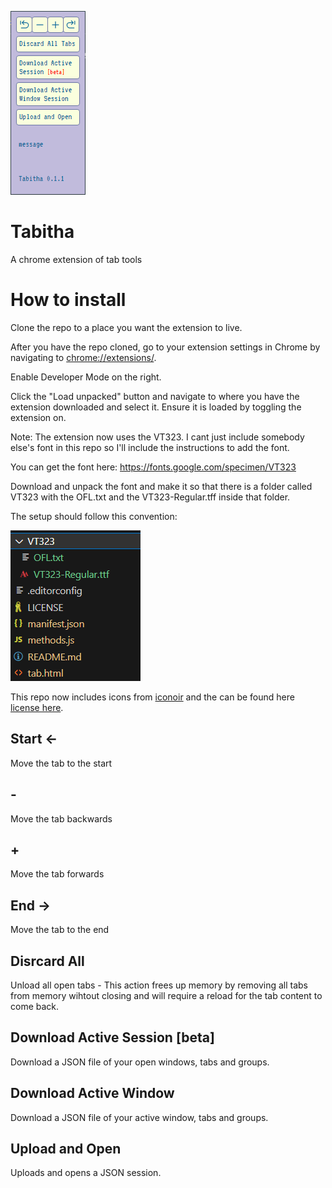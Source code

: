 
![screenshot of tabitha](imgs/tabitha.png "Tabitha")

# Tabitha
A chrome extension of tab tools

# How to install
Clone the repo to a place you want the extension to  live.

After you have the repo cloned, go to your extension settings in Chrome by navigating to [chrome://extensions/](chrome://extensions/).

Enable Developer Mode on the right.

Click the "Load unpacked" button and navigate to where you have the extension downloaded and select it. Ensure it is loaded by toggling the extension on.

Note: The extension now uses the VT323. I cant just include somebody else's font in this repo so I'll include the instructions to add the font.

You can get the font here: https://fonts.google.com/specimen/VT323

Download and unpack the font and make it so that there is a folder called VT323 with the OFL.txt and the VT323-Regular.tff inside that folder.

The setup should follow this convention:

![screenshot of VT323](imgs/add_VT323.png)

This repo now includes icons from [iconoir](https://iconoir.com/) and the can be found here [license here](https://github.com/iconoir-icons/iconoir/blob/main/LICENSE).

## Start <-
Move the tab to the start
## -
Move the tab backwards
## +
Move the tab forwards
## End ->
Move the tab to the end

## Disrcard All
Unload all open tabs - This action frees up memory by removing all tabs from memory wihtout closing and will require a reload for the tab content to come back.

## Download Active Session [beta]
Download a JSON file of your open windows, tabs and groups.

## Download Active Window
Download a JSON file of your active window, tabs and groups.

## Upload and Open
Uploads and opens a JSON session.